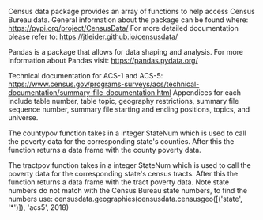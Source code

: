 Census data package provides an array of functions to help access Census Bureau data.
General information about the package can be found where: https://pypi.org/project/CensusData/
For more detailed documentation please refer to: https://jtleider.github.io/censusdata/ 

Pandas is a package that allows for data shaping and analysis.
For more information about Pandas visit: https://pandas.pydata.org/

Technical documentation for ACS-1 and ACS-5:
https://www.census.gov/programs-surveys/acs/technical-documentation/summary-file-documentation.html
Appendices for each include table number, table topic, geography restrictions, summary file sequence number,
summary file starting and ending positions, topics, and universe. 

The countypov function takes in a integer StateNum which is used to call the poverty data for the 
corresponding state's counties. After this the function returns a data frame with the county poverty data.

The tractpov function takes in a integer StateNum which is used to call the poverty data for the 
corresponding state's census tracts. After this the function returns a data frame with the tract poverty data.
Note state numbers do not match with the Census Bureau state numbers, to find the numbers use:
censusdata.geographies(censusdata.censusgeo([('state', '*')]), 'acs5', 2018) 
